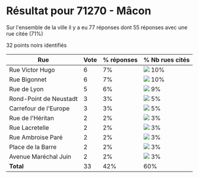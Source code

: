 # Résultat pour 71270 - Mâcon

Sur l'ensemble de la ville il y a eu 77 réponses dont 55 réponses avec une rue citée (71%)

32 points noirs identifiés

| Rue | Vote | % réponses | % Nb rues cités|
|-----|------|------------|----------------|
| Rue Victor Hugo | 6 | 7% | <img src="../../img/bar_10.gif" />&nbsp;10%|
| Rue Bigonnet | 6 | 7% | <img src="../../img/bar_10.gif" />&nbsp;10%|
| Rue de Lyon | 5 | 6% | <img src="../../img/bar_9.gif" />&nbsp;9%|
| Rond-Point de Neustadt | 3 | 3% | <img src="../../img/bar_5.gif" />&nbsp;5%|
| Carrefour de l'Europe | 3 | 3% | <img src="../../img/bar_5.gif" />&nbsp;5%|
| Rue de l'Héritan | 2 | 2% | <img src="../../img/bar_3.gif" />&nbsp;3%|
| Rue Lacretelle | 2 | 2% | <img src="../../img/bar_3.gif" />&nbsp;3%|
| Rue Ambroise Paré | 2 | 2% | <img src="../../img/bar_3.gif" />&nbsp;3%|
| Place de la Barre | 2 | 2% | <img src="../../img/bar_3.gif" />&nbsp;3%|
| Avenue Maréchal Juin | 2 | 2% | <img src="../../img/bar_3.gif" />&nbsp;3%|
| **Total** | 33 | 42% | 60%|
